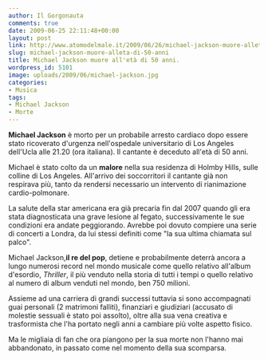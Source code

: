 ```yaml
---
author: Il Gorgonauta
comments: true
date: 2009-06-25 22:11:48+00:00
layout: post
link: http://www.atomodelmale.it/2009/06/26/michael-jackson-muore-alleta-di-50-anni/
slug: michael-jackson-muore-alleta-di-50-anni
title: Michael Jackson muore all'età di 50 anni.
wordpress_id: 5101
image: uploads/2009/06/michael-jackson.jpg
categories:
- Musica
tags:
- Michael Jackson
- Morte
---
```


**Michael Jackson** è morto per un probabile arresto cardiaco dopo essere stato ricoverato d'urgenza nell'ospedale universitario di Los Angeles dell'Ucla alle 21.20 (ora italiana). Il cantante è deceduto all'età di 50 anni.

Michael è stato colto da un **malore** nella sua residenza di Holmby Hills, sulle colline di Los Angeles. All'arrivo dei soccorritori il cantante già non respirava più, tanto da rendersi necessario un intervento di rianimazione cardio-polmonare.

La salute della star americana era già precaria fin dal 2007 quando gli era stata diagnosticata una grave lesione al fegato, successivamente le sue condizioni era andate peggiorando. Avrebbe poi dovuto compiere una serie di concerti a Londra, da lui stessi definiti come "la sua ultima chiamata sul palco".

Michael Jackson,**il re del pop**, detiene e probabilmente deterrà ancora a lungo numerosi record nel mondo musicale come quello relativo all'album d'esordio, _Thriller_, il più venduto nella storia di tutti i tempi o quello relativo al numero di album venduti nel mondo, ben 750 milioni.

Assieme ad una carriera di grandi successi tuttavia si sono accompagnati guai personali (2 matrimoni falliti), finanziari e giudiziari (accusato di molestie sessuali è stato poi assolto), oltre alla sua vena creativa e trasformista che l'ha portato negli anni a cambiare più volte aspetto fisico.

Ma le migliaia di fan che ora piangono per la sua morte non l'hanno mai abbandonato, in passato come nel momento della sua scomparsa.
